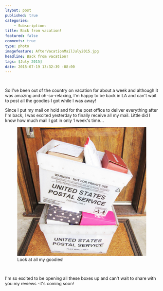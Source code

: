 ```yaml
---
layout: post
published: true
categories: 
    - Subscriptions
title: Back from vacation!
featured: false
comments: true
type: photo
imagefeature: AfterVacationMailJuly2015.jpg
headline: Back from vacation!
tags: [July 2015]
date: 2015-07-19 13:32:39 -08:00
---
```

<br>

<p><i class="icon-plane"></i> So I've been out of the country on vacation for about a week and although it was amazing and oh-so-relaxing, I'm happy to be back in LA and can't wait to post all the goodies I got while I was away!</p>

<p>Since I put my mail on hold and for the post office to deliver everything after I'm back, I was excited yesterday to finally receive all my mail. Little did I know how much mail I got in only 1 week's time...</p>

<figure>
        <img src='/images/AfterVacationMailJuly2015.jpg'>
        <figcaption>Look at all my goodies!</figcaption>
</figure>
<br>

<p>I'm so excited to be opening all these boxes up and can't wait to share with you my reviews -it's coming soon!</p>
